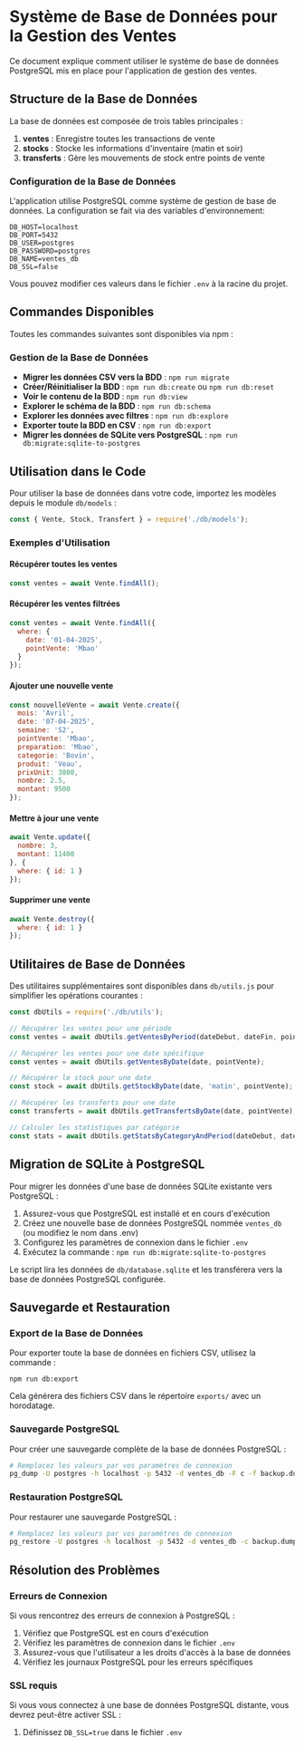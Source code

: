 # Système de Base de Données pour la Gestion des Ventes

Ce document explique comment utiliser le système de base de données PostgreSQL mis en place pour l'application de gestion des ventes.

## Structure de la Base de Données

La base de données est composée de trois tables principales :

1. **ventes** : Enregistre toutes les transactions de vente
2. **stocks** : Stocke les informations d'inventaire (matin et soir)
3. **transferts** : Gère les mouvements de stock entre points de vente

### Configuration de la Base de Données

L'application utilise PostgreSQL comme système de gestion de base de données. La configuration se fait via des variables d'environnement:

```
DB_HOST=localhost
DB_PORT=5432
DB_USER=postgres
DB_PASSWORD=postgres
DB_NAME=ventes_db
DB_SSL=false
```

Vous pouvez modifier ces valeurs dans le fichier `.env` à la racine du projet.

## Commandes Disponibles

Toutes les commandes suivantes sont disponibles via npm :

### Gestion de la Base de Données

- **Migrer les données CSV vers la BDD** : `npm run migrate`
- **Créer/Réinitialiser la BDD** : `npm run db:create` ou `npm run db:reset`
- **Voir le contenu de la BDD** : `npm run db:view`
- **Explorer le schéma de la BDD** : `npm run db:schema`
- **Explorer les données avec filtres** : `npm run db:explore`
- **Exporter toute la BDD en CSV** : `npm run db:export`
- **Migrer les données de SQLite vers PostgreSQL** : `npm run db:migrate:sqlite-to-postgres`

## Utilisation dans le Code

Pour utiliser la base de données dans votre code, importez les modèles depuis le module `db/models` :

```javascript
const { Vente, Stock, Transfert } = require('./db/models');
```

### Exemples d'Utilisation

#### Récupérer toutes les ventes

```javascript
const ventes = await Vente.findAll();
```

#### Récupérer les ventes filtrées

```javascript
const ventes = await Vente.findAll({
  where: {
    date: '01-04-2025',
    pointVente: 'Mbao'
  }
});
```

#### Ajouter une nouvelle vente

```javascript
const nouvelleVente = await Vente.create({
  mois: 'Avril',
  date: '07-04-2025',
  semaine: 'S2',
  pointVente: 'Mbao',
  preparation: 'Mbao',
  categorie: 'Bovin',
  produit: 'Veau',
  prixUnit: 3800,
  nombre: 2.5,
  montant: 9500
});
```

#### Mettre à jour une vente

```javascript
await Vente.update({
  nombre: 3,
  montant: 11400
}, {
  where: { id: 1 }
});
```

#### Supprimer une vente

```javascript
await Vente.destroy({
  where: { id: 1 }
});
```

## Utilitaires de Base de Données

Des utilitaires supplémentaires sont disponibles dans `db/utils.js` pour simplifier les opérations courantes :

```javascript
const dbUtils = require('./db/utils');

// Récupérer les ventes pour une période
const ventes = await dbUtils.getVentesByPeriod(dateDebut, dateFin, pointVente);

// Récupérer les ventes pour une date spécifique
const ventes = await dbUtils.getVentesByDate(date, pointVente);

// Récupérer le stock pour une date
const stock = await dbUtils.getStockByDate(date, 'matin', pointVente);

// Récupérer les transferts pour une date
const transferts = await dbUtils.getTransfertsByDate(date, pointVente);

// Calculer les statistiques par catégorie
const stats = await dbUtils.getStatsByCategoryAndPeriod(dateDebut, dateFin, pointVente);
```

## Migration de SQLite à PostgreSQL

Pour migrer les données d'une base de données SQLite existante vers PostgreSQL :

1. Assurez-vous que PostgreSQL est installé et en cours d'exécution
2. Créez une nouvelle base de données PostgreSQL nommée `ventes_db` (ou modifiez le nom dans .env)
3. Configurez les paramètres de connexion dans le fichier `.env`
4. Exécutez la commande : `npm run db:migrate:sqlite-to-postgres`

Le script lira les données de `db/database.sqlite` et les transférera vers la base de données PostgreSQL configurée.

## Sauvegarde et Restauration

### Export de la Base de Données

Pour exporter toute la base de données en fichiers CSV, utilisez la commande :

```
npm run db:export
```

Cela générera des fichiers CSV dans le répertoire `exports/` avec un horodatage.

### Sauvegarde PostgreSQL

Pour créer une sauvegarde complète de la base de données PostgreSQL :

```bash
# Remplacez les valeurs par vos paramètres de connexion
pg_dump -U postgres -h localhost -p 5432 -d ventes_db -F c -f backup.dump
```

### Restauration PostgreSQL

Pour restaurer une sauvegarde PostgreSQL :

```bash
# Remplacez les valeurs par vos paramètres de connexion
pg_restore -U postgres -h localhost -p 5432 -d ventes_db -c backup.dump
```

## Résolution des Problèmes

### Erreurs de Connexion

Si vous rencontrez des erreurs de connexion à PostgreSQL :

1. Vérifiez que PostgreSQL est en cours d'exécution
2. Vérifiez les paramètres de connexion dans le fichier `.env`
3. Assurez-vous que l'utilisateur a les droits d'accès à la base de données
4. Vérifiez les journaux PostgreSQL pour les erreurs spécifiques

### SSL requis

Si vous vous connectez à une base de données PostgreSQL distante, vous devrez peut-être activer SSL :

1. Définissez `DB_SSL=true` dans le fichier `.env` 
